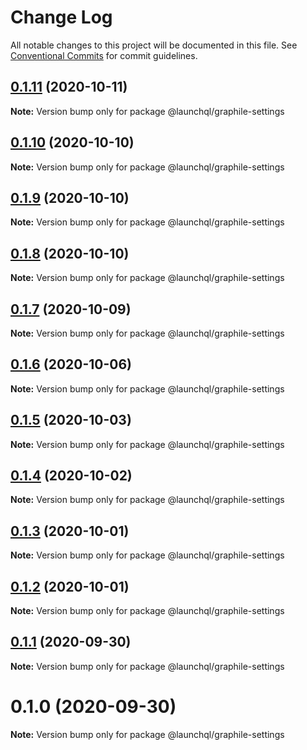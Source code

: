 # Change Log

All notable changes to this project will be documented in this file.
See [Conventional Commits](https://conventionalcommits.org) for commit guidelines.

## [0.1.11](https://github.com/launchql/launchql/compare/@launchql/graphile-settings@0.1.10...@launchql/graphile-settings@0.1.11) (2020-10-11)

**Note:** Version bump only for package @launchql/graphile-settings





## [0.1.10](https://github.com/launchql/launchql/compare/@launchql/graphile-settings@0.1.9...@launchql/graphile-settings@0.1.10) (2020-10-10)

**Note:** Version bump only for package @launchql/graphile-settings





## [0.1.9](https://github.com/launchql/launchql/compare/@launchql/graphile-settings@0.1.8...@launchql/graphile-settings@0.1.9) (2020-10-10)

**Note:** Version bump only for package @launchql/graphile-settings





## [0.1.8](https://github.com/launchql/launchql/compare/@launchql/graphile-settings@0.1.7...@launchql/graphile-settings@0.1.8) (2020-10-10)

**Note:** Version bump only for package @launchql/graphile-settings





## [0.1.7](https://github.com/launchql/launchql/compare/@launchql/graphile-settings@0.1.6...@launchql/graphile-settings@0.1.7) (2020-10-09)

**Note:** Version bump only for package @launchql/graphile-settings





## [0.1.6](https://github.com/launchql/launchql/compare/@launchql/graphile-settings@0.1.5...@launchql/graphile-settings@0.1.6) (2020-10-06)

**Note:** Version bump only for package @launchql/graphile-settings





## [0.1.5](https://github.com/launchql/launchql/compare/@launchql/graphile-settings@0.1.4...@launchql/graphile-settings@0.1.5) (2020-10-03)

**Note:** Version bump only for package @launchql/graphile-settings





## [0.1.4](https://github.com/launchql/launchql/compare/@launchql/graphile-settings@0.1.3...@launchql/graphile-settings@0.1.4) (2020-10-02)

**Note:** Version bump only for package @launchql/graphile-settings





## [0.1.3](https://github.com/launchql/launchql/compare/@launchql/graphile-settings@0.1.2...@launchql/graphile-settings@0.1.3) (2020-10-01)

**Note:** Version bump only for package @launchql/graphile-settings





## [0.1.2](https://github.com/launchql/launchql/compare/@launchql/graphile-settings@0.1.1...@launchql/graphile-settings@0.1.2) (2020-10-01)

**Note:** Version bump only for package @launchql/graphile-settings





## [0.1.1](https://github.com/launchql/launchql/compare/@launchql/graphile-settings@0.1.0...@launchql/graphile-settings@0.1.1) (2020-09-30)

**Note:** Version bump only for package @launchql/graphile-settings





# 0.1.0 (2020-09-30)

**Note:** Version bump only for package @launchql/graphile-settings

